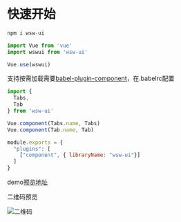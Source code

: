 # 快速开始

```javascript
npm i wsw-ui
```

```javascript
import Vue from 'vue'
import wswui from 'wsw-ui'

Vue.use(wswui)
```

支持按需加载需要[babel-plugin-component](https://github.com/ElementUI/babel-plugin-component)，在.babelrc配置

```javascript
import {
  Tabs,
  Tab
} from 'wsw-ui'

Vue.component(Tabs.name, Tabs)
Vue.component(Tab.name, Tab)
```

```javascript
module.exports = {
  "plugins": [
    ["component", { libraryName: "wsw-ui"}] 
  ]
}

```

demo[预览地址](https://serrywu.github.io/wsw-ui/doc/index.html)

二维码预览

![二维码](https://serrywu.github.io/wsw-ui/demo二维码.png)
